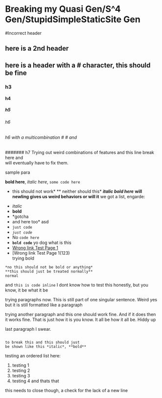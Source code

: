 # Breaking my Quasi Gen/S^4 Gen/StupidSimpleStaticSite Gen
#Incorrect header
## here is a 2nd header
## here is a header with a # character, this should be fine
### h3
#### h4
##### h5
###### h6
###### h6 with a multicombination # # and  ###
####### h7
Trying out weird combinations of features and 
this line break here and  
will eventually have to fix them.

sample para

**bold here**, *italic here*, `some code here`  
* this should not work* <space>
** neither should this* <space>
***italic bold here***
**will newling gives us weird behaviors
or will it**
we got a list, engarde:  
- *italic*  
- **bold**  
- *gotcha  
- and here too* asd  
- `just code`  
- *`just code`*  
- No `code here`  
- **`bold code`** yo dog what is this  
- [Wrong link Test Page 1](./2023/QSG_BREAK.md) 
- [Wrong link Test Page 1(123)  
trying bold  



```
*no this should not be bold or anything*
**this should just be treated normally**
normal
```
and `this is code inline` I dont know how to test this honestly, but you know,
it be what it be

trying paragraphs now. This is still part
of one singular sentence. Weird yes but it is still
formatted like a paragraph

trying another paragraph and this one should work fine.
And if it does then it works fine. That is just how it is you know.
It all be how it all be. Hiddy up

last paragraph I swear.

``` and now I am trying

to break this and this should just 
be shown like this *italic*, **bold**
```
testing an ordered list here:
1. testing 1
2. testing 2
3. testing 3
4. testing 4
and thats that


this needs to close though,
a check for the lack of a new line
